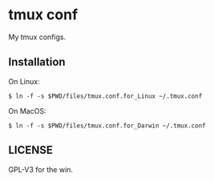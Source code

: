 tmux conf
=========

My tmux configs.


Installation
------------

On Linux:

    $ ln -f -s $PWD/files/tmux.conf.for_Linux ~/.tmux.conf

On MacOS:

    $ ln -f -s $PWD/files/tmux.conf.for_Darwin ~/.tmux.conf


LICENSE
-------

GPL-V3 for the win.
